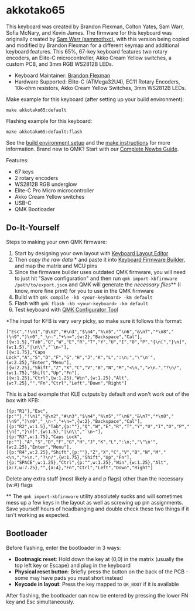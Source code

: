 # akkotako65

This keyboard was created by Brandon Flexman, Colton Yates, Sam Warr, Sofia McNary, and Kevin James. The firmware for this keyboard was originally created by [Sam Warr (sammothxc)](https://github.com/sammothxc/qmk_firmware), with this version being copied and modified by Brandon Flexman 
for a different keymap and additional keyboard features. This 65%, 67-key keyboard features two rotary encoders, an Elite-C microcontroller, Akko Cream Yellow switches, a custom PCB, and 3mm RGB WS2812B LEDs.

* Keyboard Maintainer: [Brandon Flexman](https://github.com/FlexyRexy)
* Hardware Supported: Elite-C (ATMega32U4), EC11 Rotary Encoders, 10k-ohm resistors, Akko Cream Yellow Switches, 3mm WS2812B LEDs.

Make example for this keyboard (after setting up your build environment):

    make akkotako65:default

Flashing example for this keyboard:

    make akkotako65:default:flash

See the [build environment setup](https://docs.qmk.fm/#/getting_started_build_tools) and the [make instructions](https://docs.qmk.fm/#/getting_started_make_guide) for more information. Brand new to QMK? Start with our [Complete Newbs Guide](https://docs.qmk.fm/#/newbs).

Features:
* 67 keys
* 2 rotary encoders
* WS2812B RGB underglow 
* Elite-C Pro Micro microcontroller
* Akko Cream Yellow switches
* USB-C
* QMK Bootloader

## Do-It-Yourself

Steps to making your own QMK firmware:
1. Start by designing your own layout with [Keyboard Layout Editor](http://www.keyboard-layout-editor.com/)
2. Then *copy the raw data* * and paste it into [Keyboard Firmware Builder](https://kbfirmware.com/), and map the matrix and MCU pins
3. Since the firmware builder uses outdated QMK firmware, you will need to just hit "Save configuration" and then run `qmk import-kbfirmware /path/to/export.json` and QMK will generate the *necessary files*** (I know, more fine print) for you to use in the QMK firmware
4. Build with `qmk compile -kb <your-keyboard> -km default`
5. Flash with `qmk flash -kb <your-keyboard> -km default`
6. Test keyboard with [QMK Configurator Tool](https://config.qmk.fm/#/test)

*The input for KFB is very very picky, so make sure it follows this format:

```
["Esc","!\n1","@\n2","#\n3","$\n4","%\n5","^\n6","&\n7","*\n8","(\n9",")\n0","_\n-","+\n=",{w:2},"Backspace","Cal"],
[{w:1.5},"Tab","Q","W","E","R","T","Y","U","I","O","P","{\n[","}\n]",{w:1.5},"|\n\\","`\n~"],
[{w:1.75},"Caps Lock","A","S","D","F","G","H","J","K","L",":\n;","\"\n'",{w:2.25},"Enter","Menu"],
[{w:2.25},"Shift","Z","X","C","V","B","N","M","<\n,",">\n.","?\n/",{w:1.75},"Shift","Up","Fn"],
[{w:1.25},"Ctrl",{w:1.25},"Win",{w:1.25},"Alt",{w:7.25},"","Fn","Ctrl","Left","Down","Right"]
```
This is a bad example that KLE outputs by default and won't work out of the box with KFB:
```
[{p:"R1"},"Esc",{p:""},"!\n1","@\n2","#\n3","$\n4","%\n5","^\n6","&\n7","*\n8","(\n9",")\n0","_\n-","+\n=",{w:2},"Backspace","Cal"],
[{p:"R2",w:1.5},"Tab",{p:""},"Q","W","E","R","T","Y","U","I","O","P","{\n[","}\n]",{w:1.5},"|\n\\","`\n~"],
[{p:"R3",w:1.75},"Caps Lock",{p:""},"A","S","D","F","G","H","J","K","L",":\n;","\"\n'",{w:2.25},"Enter","Menu"],
[{p:"R4",w:2.25},"Shift",{p:""},"Z","X","C","V","B","N","M","<\n,",">\n.","?\n/",{w:1.75},"Shift","Up","Fn"],
[{p:"SPACE",w:1.25},"Ctrl",{p:"",w:1.25},"Win",{w:1.25},"Alt",{a:7,w:7.25},"",{a:4},"Fn","Ctrl","Left","Down","Right"]
```
Delete any extra stuff (most likely a and p flags) other than the necessary {w:#} flags

** The `qmk import-kbfirmware` utility absolutely sucks and will sometimes mess up a few keys in the layout as well as screwing up pin assignments. Save yourself hours of headbanging and double check these two things if it isn't working as expected.

## Bootloader

Before flashing, enter the bootloader in 3 ways:

* **Bootmagic reset**: Hold down the key at (0,0) in the matrix (usually the top left key or Escape) and plug in the keyboard
* **Physical reset button**: Briefly press the button on the back of the PCB - some may have pads you must short instead
* **Keycode in layout**: Press the key mapped to `QK_BOOT` if it is available

After flashing, the bootloader can now be entered by pressing the lower FN key and Esc simultaneously.
